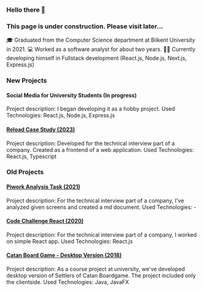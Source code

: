 ### Hello there 👋
### This page is under construction. Please visit later...  
🎓 Graduated from the Computer Science department at Bilkent University in 2021.
💻 Worked as a software analyst for about two years.
👨‍💻 Currently developing himself in Fullstack development (React.js, Node.js, Next.js, Express.js)

### New Projects
#### Social Media for University Students (In progress)
Project description: I began developing it as a hobby project.
Used Technologies: React.js, Node.js, Express.js

#### [Reload Case Study (2023)](https://github.com/Enesmerdane/reload-case-study)
Project description: Developed for the technical interview part of a company. Created as a frontend of a web application.
Used Technologies: React.js, Typescript

### Old Projects

#### [Piwork Analysis Task (2021)](https://github.com/Enesmerdane/piworkstask)
Project description: For the technical interview part of a company, I've analyzed given screens and created a md document.
Used Technologies: -

#### [Code Challenge React (2020)](https://github.com/Enesmerdane/code-challenge-react)
Project description: For the technical interview part of a company, I worked on simple React app.
Used Technologies: React.js

#### [Catan Board Game - Desktop Version (2018)](https://github.com/Enesmerdane/CS319-1B-CA)
Project description: As a course project at university, we've developed desktop version of Settlers of Catan Boardgame. The project included only the clientside. 
Used Technologies: Java, JavaFX

